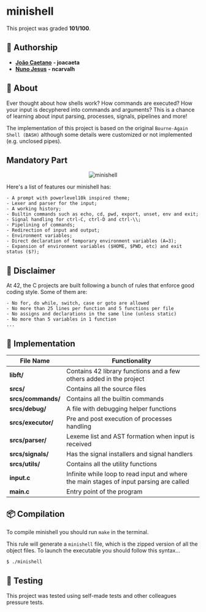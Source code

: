 # **minishell**
This project was graded <strong>101/100</strong>.

## 📝 **Authorship**

- [**João Caetano**](https://github.com/jscaetano) **- joacaeta**
- [**Nuno Jesus**](https://github.com/Nuno-Jesus) **- ncarvalh**

## 📒 **About**
Ever thought about how shells work? How commands are executed? How your input is decyphered into commands and arguments? This is a chance of learning about input parsing, processes, signals, pipelines and more!

The implementation of this project is based on the original ``Bourne-Again Shell (BASH)`` although some details were customized or not implemented (e.g. unclosed pipes).

## **Mandatory Part**

<div align=center>
	
![minishell](https://github.com/jscaetano/minishell/assets/93390807/2559e36d-9d22-4b72-81a5-81983a76f8bf)
	
</div>

Here's a list of features our minishell has:

	- A prompt with powerlevel10k inspired theme;
	- Lexer and parser for the input;
	- A working history;
	- Builtin commands such as echo, cd, pwd, export, unset, env and exit;
	- Signal handling for ctrl-C, ctrl-D and ctrl-\\;
	- Pipelining of commands;
	- Redirection of input and output;
	- Environment variables;
	- Direct declaration of temporary environment variables (A=3);
	- Expansion of environment variables ($HOME, $PWD, etc) and exit status ($?);

## 🚨 **Disclaimer**
At 42, the C projects are built following a bunch of rules that enforce good coding style. Some of them are:

	- No for, do while, switch, case or goto are allowed
	- No more than 25 lines per function and 5 functions per file
	- No assigns and declarations in the same line (unless static)
	- No more than 5 variables in 1 function
	... 

## 🔧 **Implementation**

<table align=center>
	<thead>
		<tr>
			<th>File Name</th>
			<th>Functionality</th>
		</tr>
	</thead>
	<tbody>
		<tr>
			<td><strong>libft/</strong> </td>
			<td>Contains 42 library functions and a few others added in the project</td>
		</tr>
		<tr>
			<td><strong>srcs/</strong> </td>
			<td>Contains all the source files</td>
		</tr>
		<tr>
			<td><strong>srcs/commands/</strong> </td>
			<td>Contains all the builtin commands</td>
		</tr>
		<tr>
			<td><strong>srcs/debug/</strong> </td>
			<td>A file with debugging helper functions</td>
		</tr>
		<tr>
			<td><strong>srcs/executor/</strong> </td>
			<td>Pre and post execution of processes handling</td>
		</tr>
		<tr>
			<td><strong>srcs/parser/</strong> </td>
			<td>Lexeme list and AST formation when input is received</td>
		</tr>
		<tr>
			<td><strong>srcs/signals/</strong> </td>
			<td>Has the signal installers and signal handlers</td>
		</tr>
		<tr>
			<td><strong>srcs/utils/</strong> </td>
			<td>Contains all the utility functions</td>
		</tr>
		<tr>
			<td><strong>input.c</strong> </td>
			<td>Infinite while loop to read input and where the main stages of input parsing are called</td>
		</tr>
		<tr>
			<td><strong>main.c</strong> </td>
			<td>Entry point of the program</td>
		</tr>
	</tbody>
</table>


## 📦 **Compilation**
To compile minishell you should run `make` in the terminal.

This rule will generate a `minishell` file, which is the zipped version of all the object files. To launch the executable you should follow this syntax...

```sh
$ ./minishell
```

## 💫 **Testing**

This project was tested using self-made tests and other colleagues pressure tests.
